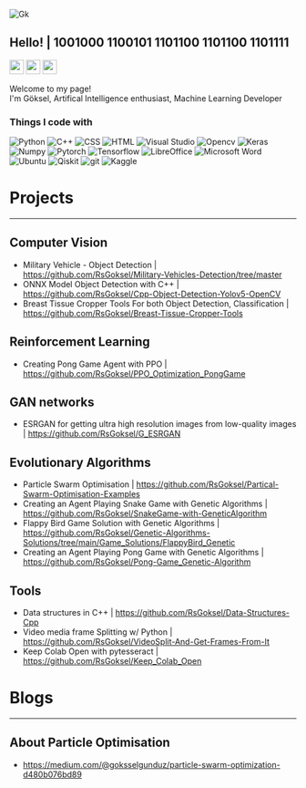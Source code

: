 
![Gk](https://github.com/RsGoksel/RsGoksel/assets/80707238/cce0d824-79d0-407e-8bfc-3bff8d04b205)

<h2> Hello! | 1001000 1100101 1101100 1101100 1101111 </h2>

<a href="https://www.linkedin.com/in/kadir-goksel-3132b9195/"><img src="https://img.shields.io/badge/linkedin-%230077B5.svg?&style=for-the-badge&logo=linkedin&logoColor=white" height=25></a> 
<a href="https://medium.com/@goksselgunduz"><img src="https://img.shields.io/badge/medium-%2312100E.svg?&style=for-the-badge&logo=medium&logoColor=white" height=25></a> 
<a href="https://github.com/RsGoksel/RsGoksel/files/12870220/RsGoksel_CV.pdf"><img src="https://img.shields.io/badge/Download-CV-blue" height=25></a> 


<p>Welcome to my page! </br> I'm Göksel, Artifical Intelligence enthusiast, Machine Learning Developer </p>





<h3>Things I code with</h3>
<p>
  <img alt="Python" src="https://img.shields.io/badge/python-3670A0?style=for-the-badge&logo=python&logoColor=ffdd54" />
  <img alt="C++" src="https://img.shields.io/badge/c++-%2300599C.svg?style=for-the-badge&logo=c%2B%2B&logoColor=white"/>
  <img alt="CSS" src="https://img.shields.io/badge/css3-%231572B6.svg?style=for-the-badge&logo=css3&logoColor=white"/>
  <img alt="HTML" src="https://img.shields.io/badge/html5-%23E34F26.svg?style=for-the-badge&logo=html5&logoColor=white" />
  <img alt="Visual Studio" src="https://img.shields.io/badge/Visual%20Studio%20Code-0078d7.svg?style=for-the-badge&logo=visual-studio-code&logoColor=white" />
  <img alt="Opencv" src="https://img.shields.io/badge/opencv-%23white.svg?style=for-the-badge&logo=opencv&logoColor=white" />
  <img alt="Keras" src="https://img.shields.io/badge/Keras-%23D00000.svg?style=for-the-badge&logo=Keras&logoColor=white"/>
  <img alt="Numpy" src="https://img.shields.io/badge/numpy-%23013243.svg?style=for-the-badge&logo=numpy&logoColor=white"/>
  <img alt="Pytorch" src="https://img.shields.io/badge/PyTorch-%23EE4C2C.svg?style=for-the-badge&logo=PyTorch&logoColor=white"/>
  <img alt="Tensorflow" src="https://img.shields.io/badge/TensorFlow-%23FF6F00.svg?style=for-the-badge&logo=TensorFlow&logoColor=white"/>
  
  <img alt="LibreOffice" src="https://img.shields.io/badge/LibreOffice-%2318A303?style=for-the-badge&logo=LibreOffice&logoColor=white"/>
  <img alt="Microsoft Word" src="https://img.shields.io/badge/Microsoft_Word-2B579A?style=for-the-badge&logo=microsoft-word&logoColor=white"/>
  <img alt="Ubuntu" src="https://img.shields.io/badge/Ubuntu-E95420?style=for-the-badge&logo=ubuntu&logoColor=white" />
  <img alt="Qiskit" src="https://img.shields.io/badge/Qiskit-%236929C4.svg?style=for-the-badge&logo=Qiskit&logoColor=white" />
  <img alt="git" src="https://img.shields.io/badge/git-%23F05033.svg?style=for-the-badge&logo=git&logoColor=white" />
  
  <img alt="Kaggle" src="https://img.shields.io/badge/Kaggle-035a7d?style=for-the-badge&logo=kaggle&logoColor=white"/>

</p>

# Projects 
___________________________

## Computer Vision 
 * Military Vehicle - Object Detection | https://github.com/RsGoksel/Military-Vehicles-Detection/tree/master 
 * ONNX Model Object Detection with C++ | https://github.com/RsGoksel/Cpp-Object-Detection-Yolov5-OpenCV
 * Breast Tissue Cropper Tools For both Object Detection, Classification | https://github.com/RsGoksel/Breast-Tissue-Cropper-Tools

## Reinforcement Learning
 * Creating Pong Game Agent with PPO | https://github.com/RsGoksel/PPO_Optimization_PongGame
   
## GAN networks
 * ESRGAN for getting ultra high resolution images from low-quality images | https://github.com/RsGoksel/G_ESRGAN
   
## Evolutionary Algorithms
 * Particle Swarm Optimisation | https://github.com/RsGoksel/Partical-Swarm-Optimisation-Examples
 * Creating an Agent Playing Snake Game with Genetic Algorithms | https://github.com/RsGoksel/SnakeGame-with-GeneticAlgorithm
 * Flappy Bird Game Solution with Genetic Algorithms | https://github.com/RsGoksel/Genetic-Algorithms-Solutions/tree/main/Game_Solutions/FlappyBird_Genetic
 * Creating an Agent Playing Pong Game with Genetic Algorithms | https://github.com/RsGoksel/Pong-Game_Genetic-Algorithm
 

## Tools
 * Data structures in C++ | https://github.com/RsGoksel/Data-Structures-Cpp
 * Video media frame Splitting w/ Python  | https://github.com/RsGoksel/VideoSplit-And-Get-Frames-From-It
 * Keep Colab Open with pytesseract | https://github.com/RsGoksel/Keep_Colab_Open


# Blogs 
___________________________

## About Particle Optimisation
 * https://medium.com/@goksselgunduz/particle-swarm-optimization-d480b076bd89
  

